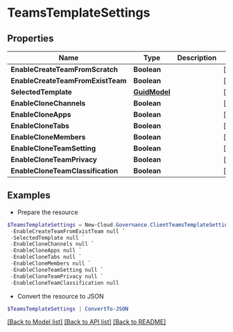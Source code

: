 # TeamsTemplateSettings
## Properties

Name | Type | Description | Notes
------------ | ------------- | ------------- | -------------
**EnableCreateTeamFromScratch** | **Boolean** |  | [optional] 
**EnableCreateTeamFromExistTeam** | **Boolean** |  | [optional] 
**SelectedTemplate** | [**GuidModel**](GuidModel.md) |  | [optional] 
**EnableCloneChannels** | **Boolean** |  | [optional] 
**EnableCloneApps** | **Boolean** |  | [optional] 
**EnableCloneTabs** | **Boolean** |  | [optional] 
**EnableCloneMembers** | **Boolean** |  | [optional] 
**EnableCloneTeamSetting** | **Boolean** |  | [optional] 
**EnableCloneTeamPrivacy** | **Boolean** |  | [optional] 
**EnableCloneTeamClassification** | **Boolean** |  | [optional] 

## Examples

- Prepare the resource
```powershell
$TeamsTemplateSettings = New-Cloud.Governance.ClientTeamsTemplateSettings  -EnableCreateTeamFromScratch null `
 -EnableCreateTeamFromExistTeam null `
 -SelectedTemplate null `
 -EnableCloneChannels null `
 -EnableCloneApps null `
 -EnableCloneTabs null `
 -EnableCloneMembers null `
 -EnableCloneTeamSetting null `
 -EnableCloneTeamPrivacy null `
 -EnableCloneTeamClassification null
```

- Convert the resource to JSON
```powershell
$TeamsTemplateSettings | ConvertTo-JSON
```

[[Back to Model list]](../README.md#documentation-for-models) [[Back to API list]](../README.md#documentation-for-api-endpoints) [[Back to README]](../README.md)

